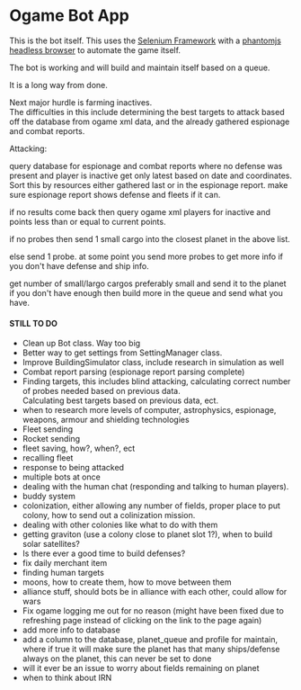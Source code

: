 # Ogame Bot App #
This is the bot itself.  This uses the [Selenium Framework](http://www.seleniumhq.org/projects/webdriver/) with a [phantomjs headless browser](http://phantomjs.org/) to automate the game itself.

The bot is working and will build and maintain itself based on a queue.  

It is a long way from done.

Next major hurdle is farming inactives.<br/>
The difficulties in this include determining the best targets to attack
based off the database from ogame xml data, and the already gathered espionage 
and combat reports.

Attacking:

query database for espionage and combat reports where no defense was present
and player is inactive get only latest based on date and coordinates.
Sort this by resources either gathered last or in the espionage report.
make sure espionage report shows defense and fleets if it can.

if no results come back then query ogame xml players for inactive
and points less than or equal to current points.

if no probes then send 1 small cargo into the closest planet in the 
above list.

else send 1 probe. at some point you send more probes to get more info
if you don't have defense and ship info.

get number of small/largo cargos preferably small and send it to the planet
if you don't have enough then build more in the queue and send what you have.


#### STILL TO DO ####
- Clean up Bot class. Way too big <br/>
- Better way to get settings from SettingManager class.<br/>
- Improve BuildingSimulator class, include research in simulation as well<br/>
- Combat report parsing (espionage report parsing complete)
- Finding targets, this includes blind attacking, calculating correct number of probes needed based on previous data.  
Calculating best targets based on previous data, ect.
- when to research more levels of computer, astrophysics, espionage, weapons, armour and shielding technologies
- Fleet sending
- Rocket sending
- fleet saving, how?, when?, ect
- recalling fleet
- response to being attacked
- multiple bots at once
- dealing with the human chat (responding and talking to human players).
- buddy system
- colonization, either allowing any number of fields, proper place to put colony, how to send out a colinization mission.
- dealing with other colonies like what to do with them
- getting graviton (use a colony close to planet slot 1?), when to build solar satellites?
- Is there ever a good time to build defenses?
- fix daily merchant item
- finding human targets
- moons, how to create them, how to move between them
- alliance stuff, should bots be in alliance with each other, could allow for wars
- Fix ogame logging me out for no reason (might have been fixed due to refreshing page instead of clicking on the link to the page again)
- add more info to database
- add a column to the database, planet_queue and profile for maintain, where if true it will make sure the planet has that many ships/defense always on the planet, this can never be set to done
- will it ever be an issue to worry about fields remaining on planet
- when to think about IRN